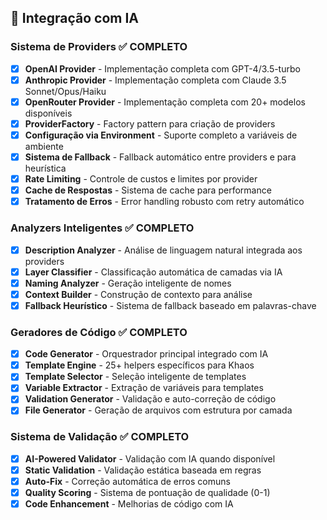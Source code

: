 ## 🤖 Integração com IA

### Sistema de Providers ✅ **COMPLETO**
- [x] **OpenAI Provider** - Implementação completa com GPT-4/3.5-turbo
- [x] **Anthropic Provider** - Implementação completa com Claude 3.5 Sonnet/Opus/Haiku  
- [x] **OpenRouter Provider** - Implementação completa com 20+ modelos disponíveis
- [x] **ProviderFactory** - Factory pattern para criação de providers
- [x] **Configuração via Environment** - Suporte completo a variáveis de ambiente
- [x] **Sistema de Fallback** - Fallback automático entre providers e para heurística
- [x] **Rate Limiting** - Controle de custos e limites por provider
- [x] **Cache de Respostas** - Sistema de cache para performance
- [x] **Tratamento de Erros** - Error handling robusto com retry automático

### Analyzers Inteligentes ✅ **COMPLETO**
- [x] **Description Analyzer** - Análise de linguagem natural integrada aos providers
- [x] **Layer Classifier** - Classificação automática de camadas via IA
- [x] **Naming Analyzer** - Geração inteligente de nomes
- [x] **Context Builder** - Construção de contexto para análise
- [x] **Fallback Heurístico** - Sistema de fallback baseado em palavras-chave

### Geradores de Código ✅ **COMPLETO**
- [x] **Code Generator** - Orquestrador principal integrado com IA
- [x] **Template Engine** - 25+ helpers específicos para Khaos
- [x] **Template Selector** - Seleção inteligente de templates
- [x] **Variable Extractor** - Extração de variáveis para templates
- [x] **Validation Generator** - Validação e auto-correção de código
- [x] **File Generator** - Geração de arquivos com estrutura por camada

### Sistema de Validação ✅ **COMPLETO**
- [x] **AI-Powered Validator** - Validação com IA quando disponível
- [x] **Static Validation** - Validação estática baseada em regras
- [x] **Auto-Fix** - Correção automática de erros comuns
- [x] **Quality Scoring** - Sistema de pontuação de qualidade (0-1)
- [x] **Code Enhancement** - Melhorias de código com IA 